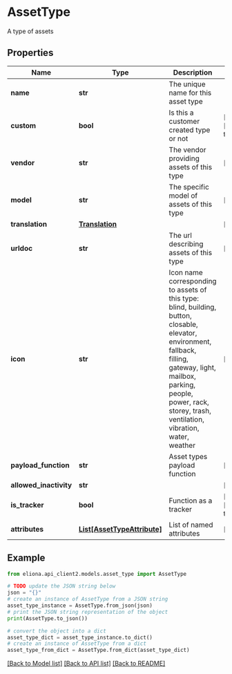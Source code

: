 # AssetType

A type of assets

## Properties

Name | Type | Description | Notes
------------ | ------------- | ------------- | -------------
**name** | **str** | The unique name for this asset type | 
**custom** | **bool** | Is this a customer created type or not | [optional] [default to True]
**vendor** | **str** | The vendor providing assets of this type | [optional] 
**model** | **str** | The specific model of assets of this type | [optional] 
**translation** | [**Translation**](Translation.md) |  | [optional] 
**urldoc** | **str** | The url describing assets of this type | [optional] 
**icon** | **str** | Icon name corresponding to assets of this type: blind, building, button, closable, elevator, environment, fallback, filling, gateway, light, mailbox, parking, people, power, rack, storey, trash, ventilation, vibration, water, weather | [optional] 
**payload_function** | **str** | Asset types payload function | [optional] 
**allowed_inactivity** | **str** |  | [optional] 
**is_tracker** | **bool** | Function as a tracker | [optional] [default to False]
**attributes** | [**List[AssetTypeAttribute]**](AssetTypeAttribute.md) | List of named attributes | [optional] 

## Example

```python
from eliona.api_client2.models.asset_type import AssetType

# TODO update the JSON string below
json = "{}"
# create an instance of AssetType from a JSON string
asset_type_instance = AssetType.from_json(json)
# print the JSON string representation of the object
print(AssetType.to_json())

# convert the object into a dict
asset_type_dict = asset_type_instance.to_dict()
# create an instance of AssetType from a dict
asset_type_from_dict = AssetType.from_dict(asset_type_dict)
```
[[Back to Model list]](../README.md#documentation-for-models) [[Back to API list]](../README.md#documentation-for-api-endpoints) [[Back to README]](../README.md)


